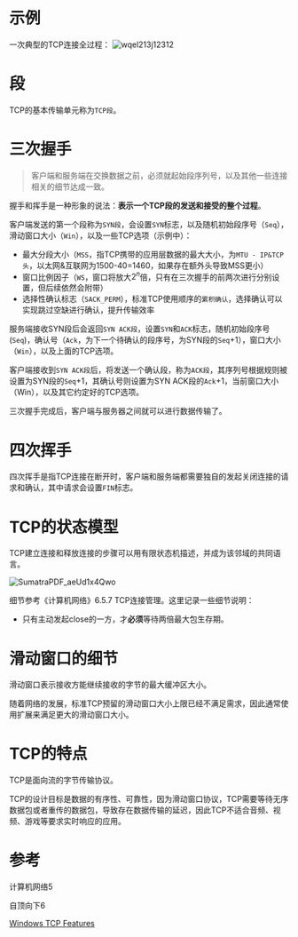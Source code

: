 # 示例
一次典型的TCP连接全过程：
![wqel213j12312](_images/ScreenshotWEDQWD.png)

# 段
TCP的基本传输单元称为`TCP段`。

# 三次握手
>客户端和服务端在交换数据之前，必须就起始段序列号，以及其他一些连接相关的细节达成一致。

握手和挥手是一种形象的说法：**表示一个TCP段的发送和接受的整个过程**。

客户端发送的第一个段称为`SYN段`，会设置`SYN`标志，以及随机初始段序号（`Seq`），滑动窗口大小（`Win`），以及一些TCP选项（示例中）：

- 最大分段大小（`MSS`，指TCP携带的应用层数据的最大大小，为`MTU - IP&TCP头`，以太网&互联网为1500-40=1460，如果存在额外头导致MSS更小）
- 窗口比例因子（`WS`，窗口将放大$2^n$倍，只有在三次握手的前两次进行分别设置，但后续依然会附带）
- 选择性确认标志（`SACK_PERM`），标准TCP使用顺序的`累积确认`，选择确认可以实现跳过空缺进行确认，提升传输效率

服务端接收SYN段后会返回`SYN ACK段`，设置`SYN`和`ACK`标志，随机初始段序号(`Seq`)，确认号（`Ack`，为下一个待确认的段序号，为SYN段的`Seq`+1），窗口大小（`Win`），以及上面的TCP选项。

客户端接收到`SYN ACK段`后，将发送一个确认段，称为`ACK段`，其序列号根据规则被设置为SYN段的`Seq`+1，其确认号则设置为SYN ACK段的`Ack`+1，当前窗口大小（Win），以及其它约定好的TCP选项。

三次握手完成后，客户端与服务器之间就可以进行数据传输了。

# 四次挥手
四次挥手是指TCP连接在断开时，客户端和服务端都需要独自的发起关闭连接的请求和确认，其中请求会设置`FIN`标志。

# TCP的状态模型
TCP建立连接和释放连接的步骤可以用有限状态机描述，并成为该邻域的共同语言。

![SumatraPDF_aeUd1x4Qwo](_images/qwewqesdqweqw.png)

细节参考《计算机网络》6.5.7 TCP连接管理。这里记录一些细节说明：

- 只有主动发起close的一方，才**必须**等待两倍最大包生存期。

# 滑动窗口的细节
滑动窗口表示接收方能继续接收的字节的最大缓冲区大小。

随着网络的发展，标准TCP预留的滑动窗口大小上限已经不满足需求，因此通常使用扩展来满足更大的滑动窗口大小。

# TCP的特点
TCP是面向流的字节传输协议。

TCP的设计目标是数据的有序性、可靠性，因为滑动窗口协议，TCP需要等待无序数据包或者重传的数据包，导致存在数据传输的延迟，因此TCP不适合音频、视频、游戏等要求实时响应的应用。

# 参考
计算机网络5

自顶向下6

[Windows TCP Features](https://docs.microsoft.com/en-us/troubleshoot/windows-server/networking/description-tcp-features)